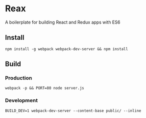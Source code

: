 # Reax

A boilerplate for building React and Redux apps with ES6

## Install

`npm install -g webpack webpack-dev-server && npm install`

## Build

### Production

`webpack -p && PORT=80 node server.js`

### Development

`BUILD_DEV=1 webpack-dev-server --content-base public/ --inline`

